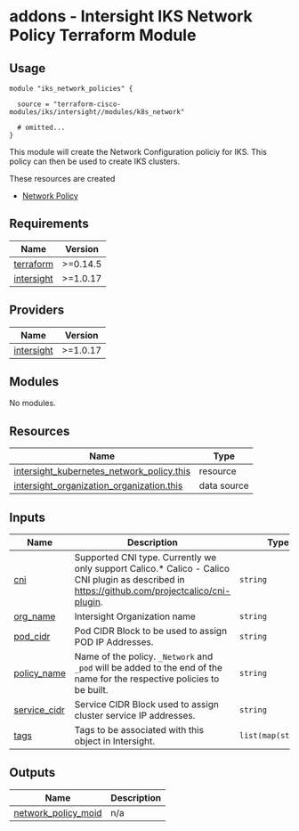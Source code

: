 # addons - Intersight IKS Network Policy Terraform Module

## Usage

```hcl
module "iks_network_policies" {

  source = "terraform-cisco-modules/iks/intersight//modules/k8s_network"

  # omitted...
}
```

This module will create the Network Configuration policiy for IKS.  This policy can then be used to create IKS clusters.



These resources are created
* [Network Policy](https://registry.terraform.io/providers/CiscoDevNet/intersight/latest/docs/resources/kubernetes_network_policy)




<!-- BEGINNING OF PRE-COMMIT-TERRAFORM DOCS HOOK -->
## Requirements

| Name | Version |
|------|---------|
| <a name="requirement_terraform"></a> [terraform](#requirement\_terraform) | >=0.14.5 |
| <a name="requirement_intersight"></a> [intersight](#requirement\_intersight) | >=1.0.17 |

## Providers

| Name | Version |
|------|---------|
| <a name="provider_intersight"></a> [intersight](#provider\_intersight) | >=1.0.17 |

## Modules

No modules.

## Resources

| Name | Type |
|------|------|
| [intersight_kubernetes_network_policy.this](https://registry.terraform.io/providers/CiscoDevNet/intersight/latest/docs/resources/kubernetes_network_policy) | resource |
| [intersight_organization_organization.this](https://registry.terraform.io/providers/CiscoDevNet/intersight/latest/docs/data-sources/organization_organization) | data source |

## Inputs

| Name | Description | Type | Default | Required |
|------|-------------|------|---------|:--------:|
| <a name="input_cni"></a> [cni](#input\_cni) | Supported CNI type. Currently we only support Calico.* Calico - Calico CNI plugin as described in https://github.com/projectcalico/cni-plugin. | `string` | `"Calico"` | no |
| <a name="input_org_name"></a> [org\_name](#input\_org\_name) | Intersight Organization name | `string` | n/a | yes |
| <a name="input_pod_cidr"></a> [pod\_cidr](#input\_pod\_cidr) | Pod CIDR Block to be used to assign POD IP Addresses. | `string` | `"100.65.0.0/16"` | no |
| <a name="input_policy_name"></a> [policy\_name](#input\_policy\_name) | Name of the policy.  `_Network` and `_pod` will be added to the end of the name for the respective policies to be built. | `string` | n/a | yes |
| <a name="input_service_cidr"></a> [service\_cidr](#input\_service\_cidr) | Service CIDR Block used to assign cluster service IP addresses. | `string` | `"100.64.0.0/24"` | no |
| <a name="input_tags"></a> [tags](#input\_tags) | Tags to be associated with this object in Intersight. | `list(map(string))` | `[]` | no |

## Outputs

| Name | Description |
|------|-------------|
| <a name="output_network_policy_moid"></a> [network\_policy\_moid](#output\_network\_policy\_moid) | n/a |
<!-- END OF PRE-COMMIT-TERRAFORM DOCS HOOK -->